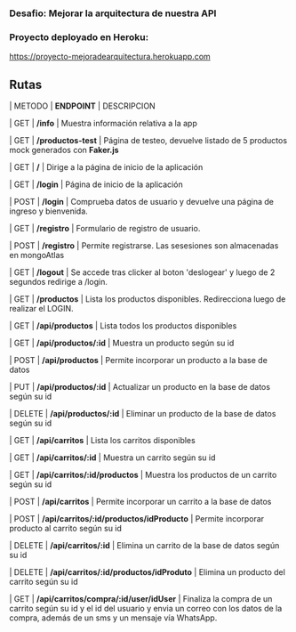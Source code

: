 ### Desafio: Mejorar la arquitectura de nuestra API

### Proyecto deployado en Heroku:

https://proyecto-mejoradearquitectura.herokuapp.com


## Rutas

| METODO | **ENDPOINT** | DESCRIPCION

| GET | **/info** | Muestra información relativa a la app

| GET | **/productos-test** | Página de testeo, devuelve listado de 5 productos mock generados con **Faker.js**

| GET | **/** | Dirige a la página de inicio de la aplicación

| GET | **/login** | Página de inicio de la aplicación

| POST | **/login** | Comprueba datos de usuario y devuelve una página de ingreso y bienvenida.

| GET | **/registro** | Formulario de registro de usuario.

| POST | **/registro** | Permite registrarse. Las sesesiones son almacenadas en mongoAtlas

| GET | **/logout** | Se accede tras clicker al boton 'deslogear' y luego de 2 segundos redirige a /login.

| GET | **/productos** | Lista los productos disponibles. Redirecciona luego de realizar el LOGIN.

| GET | **/api/productos** | Lista todos los productos disponibles

| GET | **/api/productos/:id** | Muestra un producto según su id

| POST | **/api/productos** | Permite incorporar un producto a la base de datos

| PUT | **/api/productos/:id** | Actualizar un producto en la base de datos según su id

| DELETE | **/api/productos/:id** | Eliminar un producto de la base de datos según su id

| GET | **/api/carritos** | Lista los carritos disponibles

| GET | **/api/carritos/:id** | Muestra un carrito según su id

| GET | **/api/carritos/:id/productos** | Muestra los productos de un carrito según su id

| POST | **/api/carritos** | Permite incorporar un carrito a la base de datos

| POST | **/api/carritos/:id/productos/idProducto** | Permite incorporar producto al carrito según su id

| DELETE | **/api/carritos/:id** | Elimina un carrito de la base de datos según su id

| DELETE | **/api/carritos/:id/productos/idProduto** | Elimina un producto del carrito según su id

| GET | **/api/carritos/compra/:id/user/idUser** | Finaliza la compra de un carrito según su id y el id del usuario y envia un correo con los datos de la compra, además de un sms y un mensaje vía WhatsApp.
